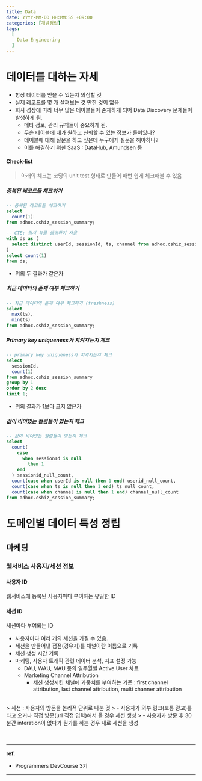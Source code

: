 ```yaml
---
title: Data
date: YYYY-MM-DD HH:MM:SS +09:00
categories: [개념정립]
tags:
  [
    Data Engineering
  ]
---
```


# 데이터를 대하는 자세

- 항상 데이터를 믿을 수 있는지 의심할 것
- 실제 레코드를 몇 개 살펴보는 것 만한 것이 없음
- 회사 성장에 따라 너무 많은 테이블들이 존재하게 되어 Data Discovery 문제들이 발생하게 됨.
  + 메타 정보, 관리 규칙들이 중요하게 됨.
  + 무슨 테이블에 내가 원하고 신뢰할 수 있는 정보가 들어있나?
  + 테이블에 대해 질문을 하고 싶은데 누구에게 질문을 해야하나?
  + 이를 해결하기 위한 SaaS : DataHub, Amundsen 등

#### Check-list

> 아래의 체크는 코딩의 unit test 형태로 만들어 매번 쉽게 체크해볼 수 있음

##### 중복된 레코드들 체크하기

```sql
-- 중복된 레코드들 체크하기
select
  count(1)
from adhoc.cshiz_session_summary;

-- CTE: 임시 뷰를 생성하여 사용
with ds as (
  select distinct userId, sessionId, ts, channel from adhoc.cshiz_session_summary
)
select count(1)
from ds;
```
- 위의 두 결과가 같은가

##### 최근 데이터의 존재 여부 체크하기

```sql
-- 최근 데이터의 존재 여부 체크하기 (freshness)
select
  max(ts),
  min(ts)
from adhoc.cshiz_session_summary;
```

##### Primary key uniqueness가 지켜지는지 체크

```sql
-- primary key uniqueness가 지켜지는지 체크
select
  sessionId,
  count(1)
from adhoc.cshiz_session_summary
group by 1
order by 2 desc
limit 1;
```
- 위의 결과가 1보다 크지 않은가

##### 값이 비어있는 컬럼들이 있는지 체크

```sql
-- 값이 비어있는 컬럼들이 있는지 체크
select
  count(
    case
      when sessionId is null
        then 1
    end
  ) sessionid_null_count,
  count(case when userId is null then 1 end) userid_null_count,
  count(case when ts is null then 1 end) ts_null_count,
  count(case when channel is null then 1 end) channel_null_count
from adhoc.cshiz_session_summary;
```


# 도메인별 데이터 특성 정립

## 마케팅

### 웹서비스 사용자/세션 정보

#### 사용자 ID

웹서비스에 등록된 사용자마다 부여하는 유일한 ID

#### 세션 ID

세션마다 부여되는 ID
- 사용자마다 여러 개의 세션을 가질 수 있음.
- 세션을 만들어낸 접점(경유지)를 채널이란 이름으로 기록
- 세션 생성 시간 기록
- 마케팅, 사용자 트래픽 관련 데이터 분석, 지표 설정 가능
  + DAU, WAU, MAU 등의 일주월별 Active User 차트
  + Marketing Channel Attribution
    * 세션 생성시킨 채널에 가중치를 부여하는 기준 : first channel attribution, last channel attribution, multi channer attribution
<br/>
> 세션 : 사용자의 방문을 논리적 단위로 나눈 것
> - 사용자가 외부 링크(보통 광고)를 타고 오거나 직접 방문(url 직접 입력)해서 올 경우 세션 생성
> - 사용자가 방문 후 30분간 interation이 없다가 뭔가를 하는 경우 새로 세션을 생성



<br/>
<br/>
<br/>

<hr/>

**ref.**<br/>
- Programmers DevCourse 3기

<hr/>
